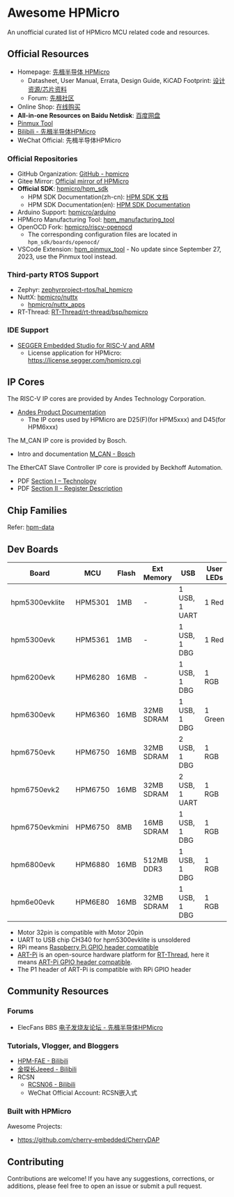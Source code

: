 # Awesome HPMicro

An unofficial curated list of HPMicro MCU related code and resources.

## Official Resources

- Homepage: [先楫半导体 HPMicro](https://www.hpmicro.com/)
  - Datasheet, User Manual, Errata, Design Guide, KiCAD Footprint: [设计资源/芯片资料](https://www.hpmicro.com/resources/resources.html)
  - Forum: [先楫社区](https://www.hpmicro.com/support/forumpark.html)
- Online Shop: [在线购买](https://www.hpmicro.com/support/shop.html)
- **All-in-one Resources on Baidu Netdisk**: [百度网盘](https://pan.baidu.com/s/1RaYHOD7xk7fnotmgLpoAlA?pwd=xk2n)
- [Pinmux Tool](https://tools.hpmicro.com/pinmux)
- [Bilibili - 先楫半导体HPMicro](https://space.bilibili.com/1306310554)
- WeChat Official: 先楫半导体HPMicro

### Official Repositories

- GitHub Organization: [GitHub - hpmicro](https://github.com/hpmicro)
- Gitee Mirror: [Official mirror of HPMicro](https://gitee.com/hpmicro)
- **Official SDK**: [hpmicro/hpm_sdk](https://github.com/hpmicro/hpm_sdk)
  - HPM SDK Documentation(zh-cn): [HPM SDK 文档](https://hpm-sdk.readthedocs.io/zh-cn/latest/)
  - HPM SDK Documentation(en): [HPM SDK Documentation](http://doc.hpmicro.com/sdk_doc/en/latest/html/index.html)
- Arduino Support: [hpmicro/arduino](https://github.com/hpmicro/arduino)
- HPMicro Manufacturing Tool: [hpm_manufacturing_tool](https://github.com/hpmicro/hpm_manufacturing_tool)
- OpenOCD Fork: [hpmicro/riscv-openocd](https://github.com/hpmicro/riscv-openocd)
  - The corresponding configuration files are located in `hpm_sdk/boards/openocd/`
- VSCode Extension: [hpm_pinmux_tool](https://github.com/hpmicro/hpm_pinmux_tool) - No update since September 27, 2023, use the Pinmux tool instead.

### Third-party RTOS Support

- Zephyr: [zephyrproject-rtos/hal_hpmicro](https://github.com/zephyrproject-rtos/hal_hpmicro)
- NuttX: [hpmicro/nuttx](https://github.com/hpmicro/nuttx)
  - [hpmicro/nuttx_apps](https://github.com/hpmicro/nuttx_apps)
- RT-Thread: [RT-Thread/rt-thread/bsp/hpmicro](https://github.com/RT-Thread/rt-thread/tree/master/bsp/hpmicro)

### IDE Support

- [SEGGER Embedded Studio for RISC-V and ARM](https://www.segger.com/downloads/embedded-studio/#embeddedstudio)
  - License application for HPMicro: <https://license.segger.com/hpmicro.cgi>

## IP Cores

The RISC-V IP cores are provided by Andes Technology Corporation.

- [Andes Product Documentation](http://www.andestech.com/en/products-solutions/product-documentation/)
  - The IP cores used by HPMicro are D25(F)(for HPM5xxx) and D45(for HPM6xxx)

The M_CAN IP core is provided by Bosch.

- Intro and documentation [M_CAN - Bosch](https://www.bosch-semiconductors.com/ip-modules/can-ip-modules/m-can/)

The EtherCAT Slave Controller IP core is provided by Beckhoff Automation.

- PDF [Section I – Technology](https://download.beckhoff.com/download/document/io/ethercat-development-products/ethercat_esc_datasheet_sec1_technology_2i3.pdf)
- PDF [Section II - Register Description](https://download.beckhoff.com/download/document/io/ethercat-development-products/ethercat_esc_datasheet_sec2_registers_3i0.pdf)

## Chip Families

Refer: [hpm-data]

## Dev Boards

| Board          | MCU     | Flash | Ext Memory | USB          | User LEDs       | User Buttons     | GPIOs                | Ethernet | Extra                                                   |
|----------------|---------|-------|------------|--------------|-----------------|------------------|----------------------|----------|---------------------------------------------------------|
| hpm5300evklite | HPM5301 | 1MB   | -          | 1 USB, 1 UART| 1 Red           | 1 Boot, 1 User   | RPi                  | -        |                                                         |
| hpm5300evk     | HPM5361 | 1MB   | -          | 1 USB, 1 DBG | 1 Red           | 1 User, 1 WBUTN  | RPi, Motor 32pin     | -        | ADC, CAN, LIN, 485, 422                                 |
| hpm6200evk     | HPM6280 | 16MB  | -          | 1 USB, 1 DBG | 1 RGB           | 1 PBUTN          | ART-Pi, Motor 20pin  | -        | ADC, HRPWM                                              |
| hpm6300evk     | HPM6360 | 16MB  | 32MB SDRAM | 1 USB, 1 DBG | 1 Green         | 1 PBUTN, 1 WBUTN | RPi, Motor 20pin     | 100M     | TFCard, CAN                                             |
| hpm6750evk     | HPM6750 | 16MB  | 32MB SDRAM | 2 USB, 1 DBG | 1 RGB           | 1 PBUTN, 1 WBUTN | 12pin, Motor 20pin   | 1G, 100M | LCD/TP, DVP, TFCard, CAN, Audio, Buzzer                 |
| hpm6750evk2    | HPM6750 | 16MB  | 32MB SDRAM | 2 USB, 1 UART| 1 RGB           | 1 PBUTN, 1 WBUTN | 12pin, Motor 20pin   | 1G, 100M | LCD/TP, DVP, TFCard, CAN, Audio                         |
| hpm6750evkmini | HPM6750 | 8MB   | 16MB SDRAM | 1 USB, 1 DBG | 1 RGB           | 1 PBUTN, 1 WBUTN | ART-Pi               | -        | LCD, DVP, RW007 WiFi, TFCard, Buzzer, Audio             |
| hpm6800evk     | HPM6880 | 16MB  | 512MB DDR3 | 1 USB, 1 DBG | 1 RGB           | 2 User           | RPi, ADC 16pin       | 1G       | eMMC, EEPROM, TFCard, Audio, CAN, LCD, MIPI, DVP        |
| hpm6e00evk     | HPM6E80 | 16MB  | 32MB SDRAM | 1 USB, 1 DBG | 1 RGB           | 2 User           | RPi, Motor 32pin     | 1G       | 2 EtherCAT, Audio, ADC, CAN, PPI/FEMC(SDRAM)            |

- Motor 32pin is compatible with Motor 20pin
- UART to USB chip CH340 for hpm5300evklite is unsoldered
- RPi means [Raspberry Pi GPIO header compatible](https://pinout.xyz/)
- [ART-Pi] is an open-source hardware platform for [RT-Thread], here it means [ART-Pi GPIO header compatible](https://art-pi.github.io/website/docs/#/tutorial/pin-description).
- The P1 header of ART-Pi is compatible with RPi GPIO header

## Community Resources

### Forums

- ElecFans BBS [电子发烧友论坛 - 先楫半导体HPMicro](https://bbs.elecfans.com/group_1700)

### Tutorials, Vlogger, and Bloggers

- [HPM-FAE - Bilibili](https://space.bilibili.com/592932589)
- [金探长Jeeed - Bilibili](https://space.bilibili.com/191119115)
- RCSN
  - [RCSN06 - Bilibili](https://space.bilibili.com/281444293)
  - WeChat Official Account: RCSN嵌入式

### Built with HPMicro

Awesome Projects:

- <https://github.com/cherry-embedded/CherryDAP>

## Contributing

Contributions are welcome! If you have any suggestions, corrections, or additions, please feel free to open an issue or submit a pull request.

[hpm-data]: https://github.com/andelf/hpm-data
[ART-Pi]: https://art-pi.github.io/website
[RT-Thread]: https://github.com/RT-Thread/rt-thread
